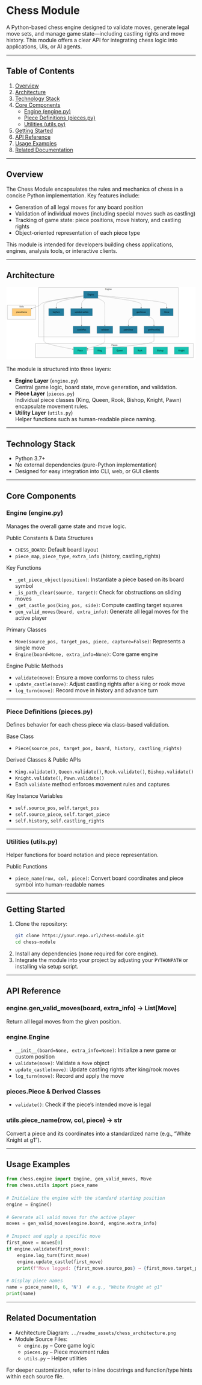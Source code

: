 # Chess Module

A Python-based chess engine designed to validate moves, generate legal move sets, and manage game state—including castling rights and move history. This module offers a clear API for integrating chess logic into applications, UIs, or AI agents.

---

## Table of Contents

1. [Overview](#overview)  
2. [Architecture](#architecture)  
3. [Technology Stack](#technology-stack)  
4. [Core Components](#core-components)  
   - [Engine (engine.py)](#engine-enginepy)  
   - [Piece Definitions (pieces.py)](#piece-definitions-piecespy)  
   - [Utilities (utils.py)](#utilities-utilspy)  
5. [Getting Started](#getting-started)  
6. [API Reference](#api-reference)  
7. [Usage Examples](#usage-examples)  
8. [Related Documentation](#related-documentation)  

---

## Overview

The Chess Module encapsulates the rules and mechanics of chess in a concise Python implementation. Key features include:

- Generation of all legal moves for any board position  
- Validation of individual moves (including special moves such as castling)  
- Tracking of game state: piece positions, move history, and castling rights  
- Object-oriented representation of each piece type  

This module is intended for developers building chess applications, engines, analysis tools, or interactive clients.

---

## Architecture

![chess Architecture](../readme_assets/chess_architecture.png)

The module is structured into three layers:

- **Engine Layer** (`engine.py`)  
  Central game logic, board state, move generation, and validation.  
- **Piece Layer** (`pieces.py`)  
  Individual piece classes (King, Queen, Rook, Bishop, Knight, Pawn) encapsulate movement rules.  
- **Utility Layer** (`utils.py`)  
  Helper functions such as human-readable piece naming.

---

## Technology Stack

- Python 3.7+  
- No external dependencies (pure-Python implementation)  
- Designed for easy integration into CLI, web, or GUI clients  

---

## Core Components

### Engine (engine.py)

Manages the overall game state and move logic.

Public Constants & Data Structures  
- `CHESS_BOARD`: Default board layout  
- `piece_map`, `piece_type`, `extra_info` (history, castling_rights)  

Key Functions  
- `_get_piece_object(position)`: Instantiate a piece based on its board symbol  
- `_is_path_clear(source, target)`: Check for obstructions on sliding moves  
- `_get_castle_pos(king_pos, side)`: Compute castling target squares  
- `gen_valid_moves(board, extra_info)`: Generate all legal moves for the active player  

Primary Classes  
- `Move(source_pos, target_pos, piece, capture=False)`: Represents a single move  
- `Engine(board=None, extra_info=None)`: Core game engine  

Engine Public Methods  
- `validate(move)`: Ensure a move conforms to chess rules  
- `update_castle(move)`: Adjust castling rights after a king or rook move  
- `log_turn(move)`: Record move in history and advance turn  

---

### Piece Definitions (pieces.py)

Defines behavior for each chess piece via class-based validation.

Base Class  
- `Piece(source_pos, target_pos, board, history, castling_rights)`  

Derived Classes & Public APIs  
- `King.validate()`, `Queen.validate()`, `Rook.validate()`, `Bishop.validate()`  
- `Knight.validate()`, `Pawn.validate()`  
- Each `validate` method enforces movement rules and captures  

Key Instance Variables  
- `self.source_pos`, `self.target_pos`  
- `self.source_piece`, `self.target_piece`  
- `self.history`, `self.castling_rights`  

---

### Utilities (utils.py)

Helper functions for board notation and piece representation.

Public Functions  
- `piece_name(row, col, piece)`: Convert board coordinates and piece symbol into human-readable names  

---

## Getting Started

1. Clone the repository:  
   ```bash
   git clone https://your.repo.url/chess-module.git
   cd chess-module
   ```  
2. Install any dependencies (none required for core engine).  
3. Integrate the module into your project by adjusting your `PYTHONPATH` or installing via setup script.  

---

## API Reference

### engine.gen_valid_moves(board, extra_info) → List[Move]
Return all legal moves from the given position.

### engine.Engine
- `__init__(board=None, extra_info=None)`: Initialize a new game or custom position  
- `validate(move)`: Validate a `Move` object  
- `update_castle(move)`: Update castling rights after king/rook moves  
- `log_turn(move)`: Record and apply the move  

### pieces.Piece & Derived Classes
- `validate()`: Check if the piece’s intended move is legal  

### utils.piece_name(row, col, piece) → str
Convert a piece and its coordinates into a standardized name (e.g., “White Knight at g1”).

---

## Usage Examples

```python
from chess.engine import Engine, gen_valid_moves, Move
from chess.utils import piece_name

# Initialize the engine with the standard starting position
engine = Engine()

# Generate all valid moves for the active player
moves = gen_valid_moves(engine.board, engine.extra_info)

# Inspect and apply a specific move
first_move = moves[0]
if engine.validate(first_move):
    engine.log_turn(first_move)
    engine.update_castle(first_move)
    print(f"Move logged: {first_move.source_pos} → {first_move.target_pos}")

# Display piece names
name = piece_name(0, 6, 'N')  # e.g., "White Knight at g1"
print(name)
```

---

## Related Documentation

- Architecture Diagram: `../readme_assets/chess_architecture.png`  
- Module Source Files:  
  - `engine.py` – Core game logic  
  - `pieces.py` – Piece movement rules  
  - `utils.py` – Helper utilities  

For deeper customization, refer to inline docstrings and function/type hints within each source file.